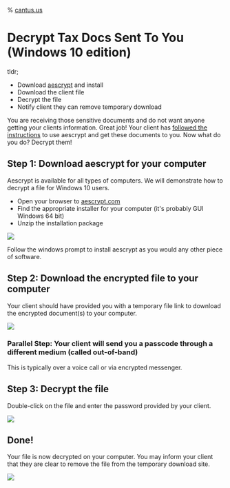 % [cantus.us](http://cantus.us/)

# Decrypt Tax Docs Sent To You (Windows 10 edition)

tldr;

* Download [aescrypt](https://www.aescrypt.com/download/) and install
* Download the client file
* Decrypt the file
* Notify client they can remove temporary download

You are receiving those sensitive documents and do not want anyone getting your clients information. Great job! Your client has [followed the instructions](http://cantus.us/posts/encrypt-tax-docs.html) to use aescrypt and get these documents to you. Now what do you do? Decrypt them!

## Step 1: Download aescrypt for your computer

Aescrypt is available for all types of computers. We will demonstrate how to decrypt a file for Windows 10 users.

* Open your browser to [aescrypt.com](https://www.aescrypt.com/download/)
* Find the appropriate installer for your computer (it's probably GUI Windows 64 bit)
* Unzip the installation package

![](../img/posts/aescrypt/aescrypt_win_download.png)

Follow the windows prompt to install aescrypt as you would any other piece of software.

## Step 2: Download the encrypted file to your computer

Your client should have provided you with a temporary file link to download the encrypted document(s) to your computer.

![](../img/posts/aescrypt/aescrypt_downloadfile.png)

### Parallel Step: Your client will send you a passcode through a different medium (called out-of-band)

This is typically over a voice call or via encrypted messenger.

## Step 3: Decrypt the file

Double-click on the file and enter the password provided by your client.

![](../img/posts/aescrypt/aescrypt_enter_password.png)

## Done!

Your file is now decrypted on your computer. You may inform your client that they are clear to remove the file from the temporary download site.

![](../img/posts/aescrypt/aescrypt_file.png)
